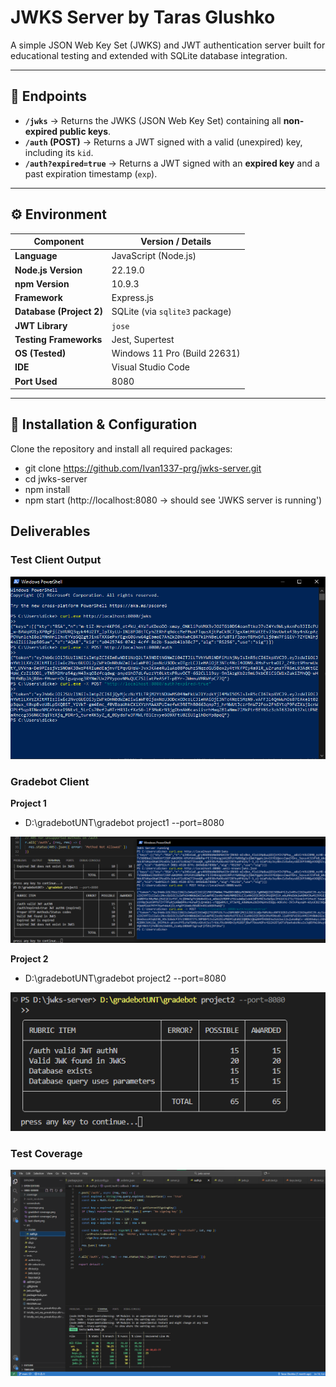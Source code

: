 # JWKS Server by Taras Glushko
A simple JSON Web Key Set (JWKS) and JWT authentication server built for educational testing and extended with SQLite database integration.

---

## 🧩 Endpoints

- **`/jwks`** → Returns the JWKS (JSON Web Key Set) containing all **non-expired public keys**.
- **`/auth` (POST)** → Returns a JWT signed with a valid (unexpired) key, including its `kid`.
- **`/auth?expired=true`** → Returns a JWT signed with an **expired key** and a past expiration timestamp (`exp`).

---

## ⚙️ Environment

| Component | Version / Details |
|------------|------------------|
| **Language** | JavaScript (Node.js) |
| **Node.js Version** | 22.19.0 |
| **npm Version** | 10.9.3 |
| **Framework** | Express.js |
| **Database (Project 2)** | SQLite (via `sqlite3` package) |
| **JWT Library** | `jose` |
| **Testing Frameworks** | Jest, Supertest |
| **OS (Tested)** | Windows 11 Pro (Build 22631) |
| **IDE** | Visual Studio Code |
| **Port Used** | 8080 |

---

## 🧰 Installation & Configuration

Clone the repository and install all required packages:

- git clone https://github.com/Ivan1337-prg/jwks-server.git
- cd jwks-server
- npm install
- npm start (http://localhost:8080 -> should see 'JWKS server is running')


## Deliverables

### Test Client Output
![Test Client](screenshots/test-client.png)

### Gradebot Client 

**Project 1**
- D:\gradebotUNT\gradebot project1 --port=8080
  
![Coverage](screenshots/gradebot-coverage.png)

**Project 2**
- D:\gradebotUNT\gradebot project2 --port=8080
  
![Coverage](screenshots/gradebot-coverage2.png)

### Test Coverage
![Coverage](screenshots/coverage1.png)


